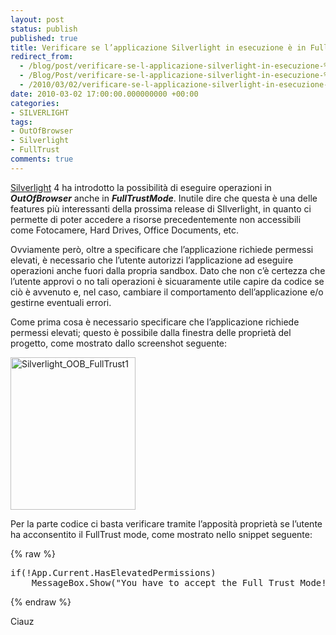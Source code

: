 ```yaml
---
layout: post
status: publish
published: true
title: Verificare se l’applicazione Silverlight in esecuzione è in FullTrust
redirect_from: 
  - /blog/post/verificare-se-l-applicazione-silverlight-in-esecuzione-%C3%A8-in-fulltrust-mode/
  - /Blog/Post/verificare-se-l-applicazione-silverlight-in-esecuzione-%C3%A8-in-fulltrust-mode/
  - /2010/03/02/verificare-se-l-applicazione-silverlight-in-esecuzione-%C3%A8-in-fulltrust-mode/
date: 2010-03-02 17:00:00.000000000 +00:00
categories:
- SILVERLIGHT
tags:
- OutOfBrowser
- Silverlight
- FullTrust
comments: true
---
```

<p><a title="Silverlight" href="http://imperugo.tostring.it/categories/archive/Silverlight" target="_blank">Silverlight</a> 4 ha introdotto la possibilità di eseguire operazioni in <em><strong>OutOfBrowser</strong></em> anche in <em><strong>FullTrustMode</strong></em>. Inutile dire che questa è una delle features più interessanti della prossima release di SIlverlight, in quanto ci permette di poter accedere a risorse precedentemente non accessibili come Fotocamere, Hard Drives, Office Documents, etc.</p>  <p>Ovviamente però, oltre a specificare che l’applicazione richiede permessi elevati, è necessario che l’utente autorizzi l’applicazione ad eseguire operazioni anche fuori dalla propria sandbox. Dato che non c’è certezza che l’utente approvi o no tali operazioni è sicuaramente utile capire da codice se ciò è avvenuto e, nel caso, cambiare il comportamento dell’applicazione e/o gestirne eventuali errori.</p>  <p>Come prima cosa è necessario specificare che l’applicazione richiede permessi elevati; questo è possibile dalla finestra delle proprietà del progetto, come mostrato dallo screenshot seguente:</p>  <p><a href="http://tostring.it/Content/Uploaded/image//imperugo/Silverlight_OOB_FullTrust1_5.png" rel="shadowbox"><img style="border-right-width: 0px; display: inline; border-top-width: 0px; border-bottom-width: 0px; border-left-width: 0px" title="Silverlight_OOB_FullTrust1" border="0" alt="Silverlight_OOB_FullTrust1" src="http://tostring.it/Content/Uploaded/image//imperugo/Silverlight_OOB_FullTrust1_thumb_1.png" width="200" height="244" /></a> </p>  <p>Per la parte codice ci basta verificare tramite l’apposità proprietà se l’utente ha acconsentito il FullTrust mode, come mostrato nello snippet seguente:</p>  {% raw %}<pre class="brush: csharp; ruler: true;">if(!App.Current.HasElevatedPermissions)
    MessageBox.Show(&quot;You have to accept the Full Trust Mode!&quot;);</pre>{% endraw %}

<p>Ciauz</p>
